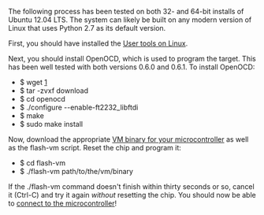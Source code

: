 The following process has been tested on both 32- and 64-bit installs of Ubuntu 12.04 LTS. The system can likely be built on any modern version of Linux that uses Python 2.7 as its default version.

First, you should have installed the [User tools on Linux](User_tools_on_Linux "wikilink").

Next, you should install OpenOCD, which is used to program the target. This has been well tested with both versions 0.6.0 and 0.6.1. To install OpenOCD:

-   $ wget [1](http://sourceforge.net/projects/openocd/files/openocd/0.6.0/openocd-0.6.0.tar.gz/download)
-   $ tar -zvxf download
-   $ cd openocd
-   $ ./configure --enable-ft2232_libftdi
-   $ make
-   $ sudo make install

Now, download the appropriate [VM binary for your microcontroller](Downloads "wikilink") as well as the flash-vm script. Reset the chip and program it:

-   $ cd flash-vm
-   $ ./flash-vm path/to/the/vm/binary

If the ./flash-vm command doesn't finish within thirty seconds or so, cancel it (Ctrl-C) and try it again *without* resetting the chip. You should now be able to [connect to the microcontroller](mcu "wikilink")!